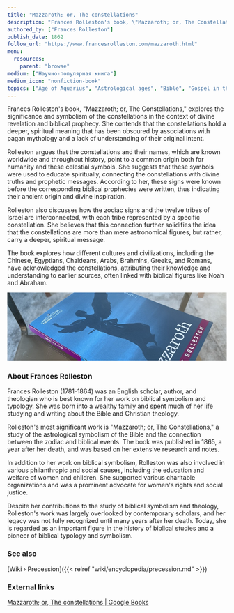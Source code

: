 ```yaml
---
title: "Mazzaroth; or, The constellations"
description: "Frances Rolleston's book, \"Mazzaroth; or, The Constellations,\" explores the significance and symbolism of the constellations in the context of divine revelation and biblical prophecy. She contends that the constellations hold a deeper, spiritual meaning that has been obscured by associations with pagan mythology and a lack of understanding of their original intent."
authored_by: ["Frances Rolleston"]
publish_date: 1862
follow_url: "https://www.francesrolleston.com/mazzaroth.html"
menu:
  resources:
    parent: "browse"
medium: ["Научно-популярная книга"]
medium_icon: "nonfiction-book"
topics: ["Age of Aquarius", "Astrological ages", "Bible", "Gospel in the Stars", "Mazzaroth", "Mythology", "Precession"]
---
```


Frances Rolleston's book, "Mazzaroth; or, The Constellations," explores the significance and symbolism of the constellations in the context of divine revelation and biblical prophecy. She contends that the constellations hold a deeper, spiritual meaning that has been obscured by associations with pagan mythology and a lack of understanding of their original intent.

Rolleston argues that the constellations and their names, which are known worldwide and throughout history, point to a common origin both for humanity and these celestial symbols. She suggests that these symbols were used to educate spiritually, connecting the constellations with divine truths and prophetic messages. According to her, these signs were known before the corresponding biblical prophecies were written, thus indicating their ancient origin and divine inspiration.

Rolleston also discusses how the zodiac signs and the twelve tribes of Israel are interconnected, with each tribe represented by a specific constellation. She believes that this connection further solidifies the idea that the constellations are more than mere astronomical figures, but rather, carry a deeper, spiritual message.

The book explores how different cultures and civilizations, including the Chinese, Egyptians, Chaldeans, Arabs, Brahmins, Greeks, and Romans, have acknowledged the constellations, attributing their knowledge and understanding to earlier sources, often linked with biblical figures like Noah and Abraham.

![Image](images/mazzaroth-rolleston-book.jpg "Mazzaroth; or, The Constellations — Frances Rolleston")

### About Frances Rolleston

Frances Rolleston (1781-1864) was an English scholar, author, and theologian who is best known for her work on biblical symbolism and typology. She was born into a wealthy family and spent much of her life studying and writing about the Bible and Christian theology.

Rolleston's most significant work is "Mazzaroth; or, The Constellations," a study of the astrological symbolism of the Bible and the connection between the zodiac and biblical events. The book was published in 1865, a year after her death, and was based on her extensive research and notes.

In addition to her work on biblical symbolism, Rolleston was also involved in various philanthropic and social causes, including the education and welfare of women and children. She supported various charitable organizations and was a prominent advocate for women's rights and social justice.

Despite her contributions to the study of biblical symbolism and theology, Rolleston's work was largely overlooked by contemporary scholars, and her legacy was not fully recognized until many years after her death. Today, she is regarded as an important figure in the history of biblical studies and a pioneer of biblical typology and symbolism.

### See also

[Wiki › Precession]({{< relref "wiki/encyclopedia/precession.md" >}})</br>

### External links

[Mazzaroth; or, The constellations | Google Books](https://books.google.ch/books/about/Mazzaroth_or_The_constellations_by_F_Rol.html?id=hTABAAAAQAAJ)</br>
